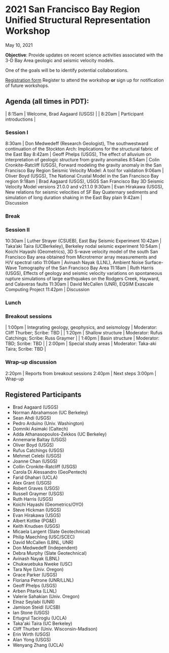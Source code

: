 # 2021 San Francisco Bay Region Unified Structural Representation Workshop

May 10, 2021

**Objective**: Provide updates on recent science activities associated
with the 3-D Bay Area geologic and seismic velocity models.

One of the goals will be to identify potential collaborations.

[Registration form](https://forms.office.com/Pages/ResponsePage.aspx?id=urWTBhhLe02TQfMvQApUlJ7tnuKbWLpOqv1ZgDmHxJVURFJDTzlWRUEyVFpYSjZIVFA5SFY1OVUxUS4u)
Register to attend the workshop **or** sign up for notification of
future workshops.


## Agenda (all times in PDT):

| 8:15am | Welcome, Brad Aagaard (USGS) |
| 8:20am | Participant introductions |

### Session I

8:30am | Don Medwedeff (Research Geologist), The southwestward continuation of the Stockton Arch: Implications for the structural fabric of the East Bay
8:42am | Geoff Phelps (USGS), The effect of alluvium on interpretation of geologic structure from gravity anomalies
8:54am | Colin Cronkite-Ratcliff (USGS), Forward modeling the gravity anomaly in the San Francisco Bay Region Seismic Velocity Model: A tool for validation
9:06am | Oliver Boyd (USGS), The National Crustal Model in the San Francisco Bay region
9:18am | Brad Aagaard (USGS), USGS San Francisco Bay 3D Seismic Velocity Model versions 21.0.0 and v21.1.0
9:30am | Evan Hirakawa (USGS), New relations for seismic velocities of SF Bay Quaternary sediments and simulation of long duration shaking in the East Bay plain
9:42am | Discussion

### Break

### Session II

10:30am | Luther Strayer (CSUEB), East Bay Seismic Experiment
10:42am | Taka’aki Taira (UCBerkeley), Berkeley nodal seismic experiment
10:54am | Koichi Hayashi (Geometrics), 3D S-wave velocity model of the south San Francisco Bay area obtained from Microtremor array measurements and H/V spectral ratio
11:06am | Avinash Nayak (LLNL), Ambient Noise Surface-Wave Tomography of the San Francisco Bay Area
11:18am | Ruth Harris (USGS), Effects of geology and seismic velocity variations on spontaneous rupture simulations of large earthquakes on the Rodgers Creek, Hayward, and Calaveras faults
11:30am | David McCallen (UNR), EQSIM Exascale Computing Project
11:42pm | Discussion

### Lunch

### Breakout sessions

| 1:00pm | Integrating geology, geophysics, and seismology | Moderator: Cliff Thurber; Scribe: TBD |
| 1:20pm | Shallow structure | Moderator: Rufus Catchings; Scribe: Russ Graymer |
| 1:40pm | Basin structure | Moderator: TBD; Scribe: TBD |
| 2:00pm | Special study areas | Moderator: Taka-aki Taira; Scribe: TBD |

### Wrap-up discussion

2:20pm | Reports from breakout sessions
2:40pm | Next steps
3:00pm | Wrap-up


## Registered Participants

* Brad Aagaard (USGS)
* Norman Abrahamson	(UC Berkeley)
* Sean Ahdi (USGS)
* Pedro Arduino (Univ. Washington)
* Domniki Asimaki (Caltech)
* Adda Athanasopoulos-Zekkos (UC Berkeley)
* Annemarie Baltay (USGS)
* Oliver Boyd (USGS)
* Rufus Catchings (USGS)
* Mehmet Celebi (USGS)
* Joanne Chan (USGS)
* Collin Cronkite-Ratcliff (USGS)
* Carola Di Alessandro (GeoPentech)
* Farid Ghahari (UCLA)
* Alex Grant (USGS)
* Robert Graves (USGS)
* Russell Graymer (USGS)
* Ruth Harris (USGS)
* Koichi Hayashi (Geometrics/OYO)
* Steve Hickman (USGS)
* Evan Hirakawa (USGS)
* Albert Kottke (PG&E)
* Keith Knudsen (USGS)
* Micaela Largent (Slate Geotechnical)
* Philip Maechling (USC/SCEC)
* David McCallen (LBNL, UNR)
* Don Medwedeff (Independent)
* Debra Murphy (Slate Geotechnical)
* Avinash Nayak (LBNL)
* Chukwuebuka Nweke (USC)
* Tara Nye (Univ. Oregon)
* Grace Parker (USGS)
* Floriana Petrone (UNR/LLNL)
* Geoff Phelps (USGS)
* Arben Pitarka (LLNL)
* Valerie Sahakian (Univ. Oregon)
* Elnaz Seylabi (UNR)
* Jamison Steidl (UCSB)
* Ian Stone (USGS)
* Ertugrul Taciroglu (UCLA)
* Taka'aki Taira (UC Berkeley)
* Cliff Thurber (Univ. Wisconsin-Madison)
* Erin Wirth (USGS)
* Alan Yong (USGS)
* Wenyang Zhang (UCLA)
